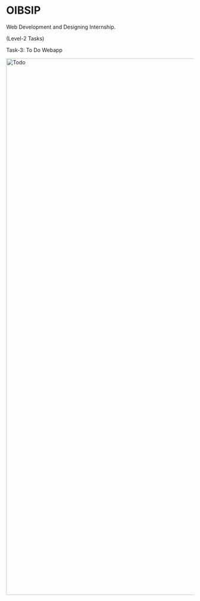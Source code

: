 # OIBSIP
Web Development and Designing Internship.

(Level-2 Tasks)

Task-3: To Do Webapp

<img width="1440" alt="Todo" src="https://github.com/manisha-mdr/OIBSIP/assets/124887790/99674d33-9f1f-478d-a53e-fcb5ed5a72a9">
